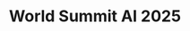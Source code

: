 ---
title: "World Summit AI 2025"
startDate: 2025-10-08
location:
  city: "Amsterdam"
  country: "Netherlands"
url: "https://worldsummit.ai/"
image: "/images/07.png"
featured: false
eventType: ["AI"]
region: "Europe"
---